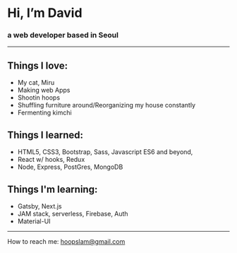 # Hi, I’m David 
### a web developer based in Seoul

---
  
## Things I love:
  * My cat, Miru  
  * Making web Apps
  * Shootin hoops  
  * Shuffling furniture around/Reorganizing my house constantly
  * Fermenting kimchi  
      
## Things I learned:
  * HTML5, CSS3, Bootstrap, Sass, Javascript ES6 and beyond,  
  * React w/ hooks, Redux
  * Node, Express, PostGres, MongoDB  
      
## Things I'm learning:
  * Gatsby, Next.js  
  * JAM stack, serverless, Firebase, Auth
  * Material-UI

---
  
How to reach me: hoopslam@gmail.com

<!---
hoopslam/hoopslam is a ✨ special ✨ repository because its `README.md` (this file) appears on your GitHub profile.
You can click the Preview link to take a look at your changes.
--->
